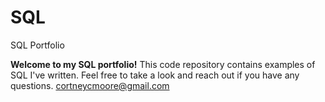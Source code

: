 # SQL
SQL Portfolio

**Welcome to my SQL portfolio!**
This code repository contains examples of SQL I've written. Feel free to take a look and reach out if you have any questions.
cortneycmoore@gmail.com
